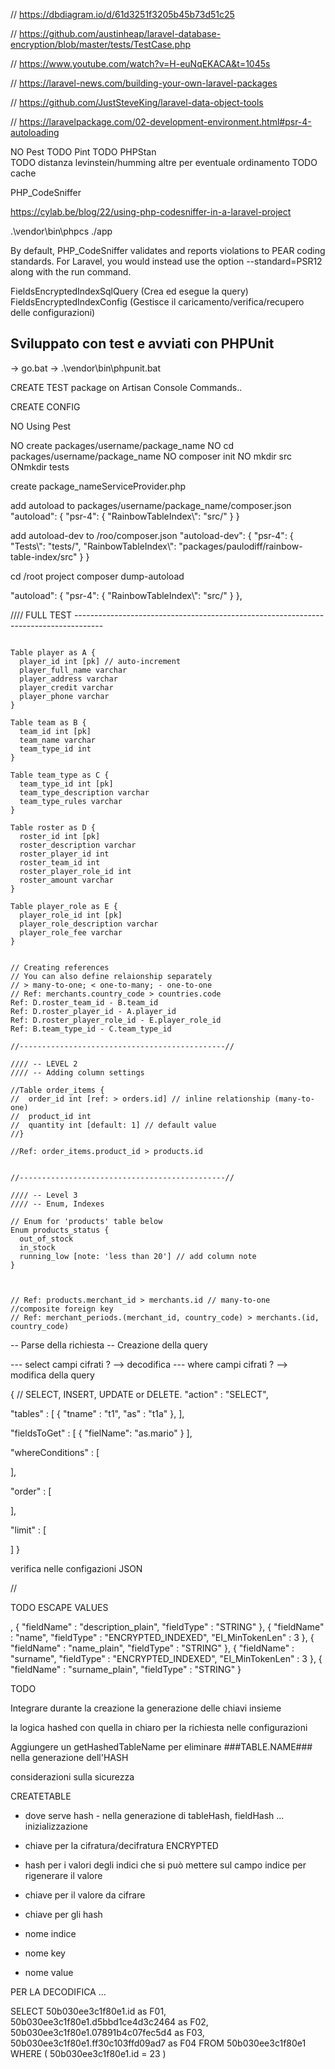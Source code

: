 // https://dbdiagram.io/d/61d3251f3205b45b73d51c25

// https://github.com/austinheap/laravel-database-encryption/blob/master/tests/TestCase.php

// https://www.youtube.com/watch?v=H-euNqEKACA&t=1045s

// https://laravel-news.com/building-your-own-laravel-packages

// https://github.com/JustSteveKing/laravel-data-object-tools

// https://laravelpackage.com/02-development-environment.html#psr-4-autoloading 

NO Pest 
TODO Pint 
TODO PHPStan  
TODO distanza levinstein/humming altre per eventuale ordinamento
TODO cache

PHP_CodeSniffer

https://cylab.be/blog/22/using-php-codesniffer-in-a-laravel-project


.\vendor\bin\phpcs ./app

By default, PHP_CodeSniffer validates and reports violations to PEAR coding standards. For Laravel, you would instead use the option --standard=PSR12 along with the run command.


FieldsEncryptedIndexSqlQuery (Crea ed esegue la query)
FieldsEncryptedIndexConfig (Gestisce il caricamento/verifica/recupero delle configurazioni)

## Sviluppato con test e avviati con PHPUnit

-> go.bat 
-> .\vendor\bin\phpunit.bat


CREATE TEST package on Artisan Console Commands..


CREATE CONFIG 


NO Using Pest


NO create packages/username/package_name
NO cd packages/username/package_name
NO composer init
NO mkdir src
ONmkdir tests


create package_nameServiceProvider.php

add autoload to packages/username/package_name/composer.json
"autoload": {
    "psr-4": {
        "RainbowTableIndex\\": "src/"
    }
}

add autoload-dev to /roo/composer.json
"autoload-dev": {
    "psr-4": {
        "Tests\\": "tests/",
        "RainbowTableIndex\\": "packages/paulodiff/rainbow-table-index/src"
    }
}

cd /root project
composer dump-autoload

"autoload": {
    "psr-4": {
        "RainbowTableIndex\\": "src/"
    }
},


//// FULL TEST -------------------------------------------------------------------------------------


```

Table player as A {
  player_id int [pk] // auto-increment
  player_full_name varchar
  player_address varchar
  player_credit varchar
  player_phone varchar
}

Table team as B {
  team_id int [pk]
  team_name varchar
  team_type_id int
}

Table team_type as C {
  team_type_id int [pk]
  team_type_description varchar
  team_type_rules varchar
}

Table roster as D {
  roster_id int [pk]
  roster_description varchar
  roster_player_id int
  roster_team_id int
  roster_player_role_id int
  roster_amount varchar 
}

Table player_role as E {
  player_role_id int [pk]
  player_role_description varchar
  player_role_fee varchar
}


// Creating references
// You can also define relaionship separately
// > many-to-one; < one-to-many; - one-to-one
// Ref: merchants.country_code > countries.code
Ref: D.roster_team_id - B.team_id  
Ref: D.roster_player_id - A.player_id  
Ref: D.roster_player_role_id - E.player_role_id  
Ref: B.team_type_id - C.team_type_id  

//----------------------------------------------//

//// -- LEVEL 2
//// -- Adding column settings

//Table order_items {
//  order_id int [ref: > orders.id] // inline relationship (many-to-one)
//  product_id int
//  quantity int [default: 1] // default value
//}

//Ref: order_items.product_id > products.id


//----------------------------------------------//

//// -- Level 3 
//// -- Enum, Indexes

// Enum for 'products' table below
Enum products_status {
  out_of_stock
  in_stock
  running_low [note: 'less than 20'] // add column note
}



// Ref: products.merchant_id > merchants.id // many-to-one
//composite foreign key
// Ref: merchant_periods.(merchant_id, country_code) > merchants.(id, country_code)
```









-- Parse della richiesta
-- Creazione della query

--- select campi cifrati ? --> decodifica
--- where campi cifrati ? --> modifica della query



{
  //  SELECT, INSERT, UPDATE or DELETE.
  "action" : "SELECT",

  "tables" : [
    {
      "tname" : "t1",
      "as" : "t1a"
    },
  ],

  "fieldsToGet" : [
    {
      "fielName": "as.mario"
    }
  ],

  "whereConditions" : [

  ],

  "order" : [

  ],

  "limit" : [


  ]
}


verifica nelle configazioni JSON


// 


TODO ESCAPE VALUES



,
				{
                    "fieldName" : "description_plain",
                    "fieldType" : "STRING"
                },
                {
                    "fieldName" : "name",
                    "fieldType" : "ENCRYPTED_INDEXED",
					"EI_MinTokenLen" : 3
                },
				{
                    "fieldName" : "name_plain",
                    "fieldType" : "STRING"
                },
				{
                    "fieldName" : "surname",
                    "fieldType" : "ENCRYPTED_INDEXED",
					"EI_MinTokenLen" : 3
                },
				{
                    "fieldName" : "surname_plain",
                    "fieldType" : "STRING"
                }



TODO 


Integrare durante la creazione la generazione delle chiavi insieme 

 la logica hashed con quella in chiaro per la richiesta nelle configurazioni

Aggiungere un getHashedTableName per eliminare ###TABLE.NAME### nella generazione dell'HASH


considerazioni sulla sicurezza

CREATETABLE

- dove serve hash - nella generazione di tableHash, fieldHash ... inizializzazione
- chiave per la cifratura/decifratura ENCRYPTED
- hash per i valori degli indici che si può mettere sul campo indice per rigenerare il valore


- chiave per il valore da cifrare
- chiave per gli hash
- nome indice
- nome key
- nome value

PER LA DECODIFICA ...

SELECT 
50b030ee3c1f80e1.id as F01,
50b030ee3c1f80e1.d5bbd1ce4d3c2464 as F02,
50b030ee3c1f80e1.07891b4c07fec5d4 as F03,
50b030ee3c1f80e1.ff30c103ffd09ad7 as F04
FROM 
50b030ee3c1f80e1   
WHERE 
( 50b030ee3c1f80e1.id = 23 )







